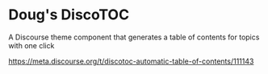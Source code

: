# Doug's DiscoTOC
A Discourse theme component that generates a table of contents for topics with one click 

https://meta.discourse.org/t/discotoc-automatic-table-of-contents/111143
